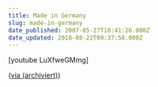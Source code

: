 ```yaml
---
title: Made in Germany
slug: made-in-germany
date_published: 2007-05-27T18:41:26.000Z
date_updated: 2018-08-22T09:37:58.000Z
---
```


[youtube LuXfweGMmg]

([via (archiviert)](http://web.archive.org/web/20070602153112/http://www.yigg.de:80/149837_Made_in_Germany))

